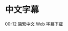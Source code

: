 # 中文字幕

[00-12 简繁中文 Web 字幕下载](https://github.com/Nekomoekissaten-SUB/Nekomoekissaten-Storage/releases/download/subtitle_pkg/Haremking_Web_zho.7z)
